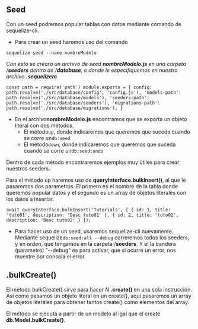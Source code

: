 ## Seed

Con un seed podremos popular tablas con datos mediante comando de sequelize-cli.

* Para crear un seed haremos uso del comando

`sequelize seed --name nombreModelo`

*Con esto se creará un archivo de seed **nombreModelo.js** en una carpeta /**seeders** dentro de /**database**, o donde le especifiquemos en nuestro archivo **.sequelizerc***

`const path = require('path')
module.exports = {
	config: path.resolve('./src/database/config', 'config.js'),
	'models-path': path.resolve('./src/database/models'),
	'seeders-path': path.resolve('./src/database/seeders'),
	'migrations-path': path.resolve('./src/database/migrations'),
}`

* En el archivo**nombreModelo.js** encontramos que se exporta un objeto literal con dos métodos.
  * El método`up`, donde indicaremos que queremos que suceda cuando se corre un`db:seed`
  * El método`down`, donde indicaremos que queremos que suceda cuando se corre un`db:seed:undo`

Dentro de cada método encontraremos ejemplos muy útiles para crear nuestros seeders. 

Para el método up haremos uso de **queryInterface.bulkInsert()**, al que le pasaremos dos parametros. El primero es el nombre de la tabla donde queremos popular datos y el segundo es un array de objetos literales con los datos a insertar.

`await queryInterface.bulkInsert('Tutorials', [
	{
		id: 1,
		title: 'tuto01',
		description: 'Desc tuto01'
	},
	{
		id: 2,
		title: 'tuto02',
		description: 'Desc tuto02'
	}
]);`


* Para hacer uso de un seed, usaremos sequelize-cli nuevamente. Mediante sequelize`db:seed:all --debug` correremos todos los seeders, y en orden, que tengamos en la carpeta  /**seeders**. Y el la bandera (parametro) "--debug" es para activar, que si ocurre un error, nos muestre por consola el error.

## .bulkCreate()

El método bulkCreate() sirve para hacer *N* **.create()** en una sola instrucción. Así como pasamos un objeto literal en un create(), aquí pasaremos un array de objetos literales para obtener tantos create() como elementos del array.

El método se ejecuta a partir de un modelo al igal que el create **db.Model.bulkCreate()**.
